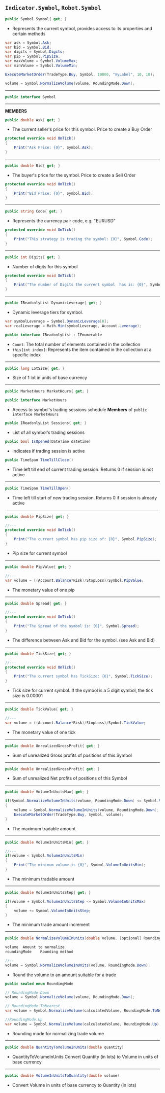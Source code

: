 ```Indicator.Symbol```, ```Robot.Symbol```
---
```cs
public Symbol Symbol{ get; }
```
* Represents the current symbol, provides access to its properties and certain methods
```cs
var ask = Symbol.Ask;
var bid = Symbol.Bid;
var digits = Symbol.Digits;
var pip = Symbol.PipSize;
var maxVolume = Symbol.VolumeMax;
var minVolume = Symbol.VolumeMin;

ExecuteMarketOrder(TradeType.Buy, Symbol, 10000, "myLabel", 10, 10);  

volume = Symbol.NormalizeVolume(volume, RoundingMode.Down);
```
---
```cs
public interface Symbol
```
---
**MEMBERS**
```cs
public double Ask{ get; }
```
* The current seller's price for this symbol. Price to create a Buy Order
```cs
protected override void OnTick()
{
    Print("Ask Price: {0}", Symbol.Ask);
}
```
---
```cs
public double Bid{ get; }
```
* The buyer's price for the symbol. Price to create a Sell Order
```cs
protected override void OnTick()
{
    Print("Bid Price: {0}", Symbol.Bid);
}
```
---
```cs
public string Code{ get; }
```
* Represents the currency pair code, e.g. "EURUSD"
```cs
protected override void OnTick()
{
    Print("This strategy is trading the symbol: {0}", Symbol.Code);
}
```
---
```cs
public int Digits{ get; }
```
* Number of digits for this symbol
```cs
protected override void OnTick()
{
    Print("The number of Digits the current symbol  has is: {0}", Symbol.Digits);
}
```
---
```cs
public IReadonlyList DynamicLeverage{ get; }
```
* Dynamic leverage tiers for symbol.
```cs
var symbolLeverage = Symbol.DynamicLeverage[0]; 
var realLeverage = Math.Min(symbolLeverage, Account.Leverage);
```
```cs
public interface IReadonlyList : IEnumerable
```
* ```Count```: The total number of elements contained in the collection
* ```this[int index]```: Represents the item contained in the collection at a specific index
---
```cs
public long LotSize{ get; }
```
* Size of 1 lot in units of base currency
---
```cs
public MarketHours MarketHours{ get; }

public interface MarketHours
```
* Access to symbol's trading sessions schedule
**Members** of ```public interface MarketHours```
```cs
public IReadonlyList Sessions{ get; }	
```
* List of all symbol's trading sessions
```cs
public bool IsOpened(DateTime datetime)
```
* Indicates if trading session is active
```cs
public TimeSpan TimeTillClose()
```
* Time left till end of current trading session. Returns 0 if session is not active
---
```cs
public TimeSpan TimeTillOpen()
```
* Time left till start of new trading session. Returns 0 if session is already active
---
```cs
public double PipSize{ get; }

//---
protected override void OnTick()
{
    Print("The current symbol has pip size of: {0}", Symbol.PipSize);
}
```
* Pip size for current symbol
---
```cs
public double PipValue{ get; }

//---
var volume = ((Account.Balance*Risk)/StopLoss)/Symbol.PipValue;
```
* The monetary value of one pip
---
```cs
public double Spread{ get; }

//---
protected override void OnTick()
{
    Print("The Spread of the symbol is: {0}", Symbol.Spread);
}
```
* The difference between Ask and Bid for the symbol.
(see Ask and Bid)
---
```cs
public double TickSize{ get; }

//---
protected override void OnTick()
{
    Print("The current symbol has TickSize: {0}", Symbol.TickSize);
}
```
* Tick size for current symbol. If the symbol is a 5 digit symbol, the tick size is 0.00001
---
```cs
public double TickValue{ get; }

//---
var volume = ((Account.Balance*Risk)/StopLoss)/Symbol.TickValue;
```
* The monetary value of one tick
---
```cs
public double UnrealizedGrossProfit{ get; }
```
* Sum of unrealized Gross profits of positions of this Symbol
---
```cs
public double UnrealizedGrossProfit{ get; }
```
* Sum of unrealized Net profits of positions of this Symbol
---
```cs
public double VolumeInUnitsMax{ get; }

if(Symbol.NormalizeVolumeInUnits(volume, RoundingMode.Down) <= Symbol.VolumeInUnitsMax)
{
    volume = Symbol.NormalizeVolumeInUnits(volume, RoundingMode.Down);
    ExecuteMarketOrder(TradeType.Buy, Symbol, volume);
}
```
* The maximum tradable amount
---
```cs
public double VolumeInUnitsMin{ get; }

//---
if(volume < Symbol.VolumeInUnitsMin)
{
    Print("The minimum volume is {0}", Symbol.VolumeInUnitsMin);
}
```
* The minimum tradable amount
---
```cs
public double VolumeInUnitsStep{ get; }

if(volume + Symbol.VolumeInUnitsStep <= Symbol.VolumeInUnitsMax)
{
    volume += Symbol.VolumeInUnitsStep;
}
```
* The minimum trade amount increment
---
```cs
public double NormalizeVolumeInUnits(double volume, [optional] RoundingMode roundingMode)

volume	Amount to normalize
roundingMode	Rounding method

//--
volume = Symbol.NormalizeVolumeInUnits(volume, RoundingMode.Down);
```
* Round the volume to an amount suitable for a trade
```cs
public sealed enum RoundingMode

// RoundingMode.Down
volume = Symbol.NormalizeVolume(volume, RoundingMode.Down);

// RoundingMode.ToNearest
var volume = Symbol.NormalizeVolume(calculatedVolume, RoundingMode.ToNearest);

//RoundingMode.Up
var volume = Symbol.NormalizeVolume(calculatedVolume, RoundingMode.Up);
```
* Rounding mode for normalizing trade volume
---
```cs
public double QuantityToVolumeInUnits(double quantity)
```
* QuantityToVolumeInUnits	Convert Quantity (in lots) to Volume in units of base currency
---
```cs
public double VolumeInUnitsToQuantity(double volume)
```
* Convert Volume in units of base currency to Quantity (in lots)
